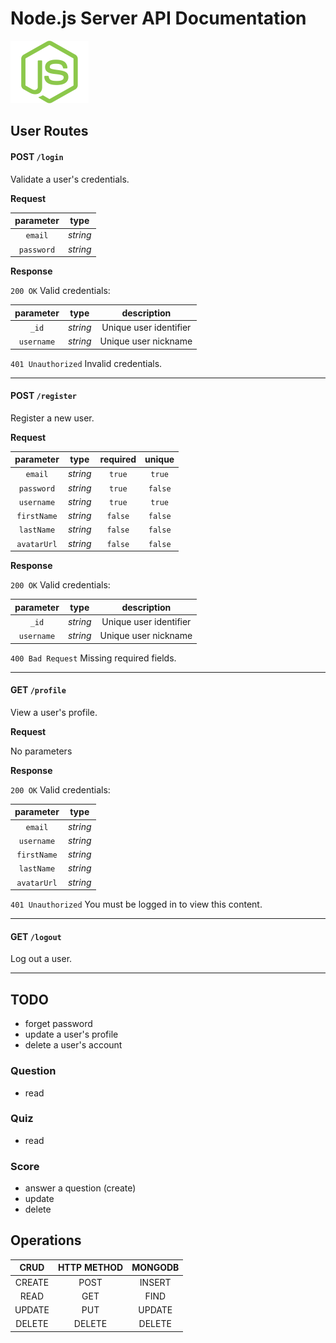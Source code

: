 # Node.js Server API Documentation

<img src="/images/node-js.png" height="100" width="125">

## User Routes

#### POST `/login`

Validate a user's credentials.

**Request**

| parameter   | type     |
| :---:       | :---:    |
| `email`     | _string_ |
| `password`  | _string_ |

**Response**

`200 OK` Valid credentials:

| parameter   | type     | description                |
| :---:       | :---:    | :---:                      |
| `_id`       | _string_ | Unique user identifier     |
| `username`  | _string_ | Unique user nickname       |

`401 Unauthorized` Invalid credentials.

---

#### POST `/register`

Register a new user.

**Request**

| parameter   | type     | required    |  unique |
| :---:       | :---:    | :---:       | :---:   |
| `email`     | _string_ | `true`      | `true`  |
| `password`  | _string_ | `true`      | `false` |
| `username`  | _string_ | `true`      | `true`  |
| `firstName` | _string_ | `false`     | `false` |
| `lastName`  | _string_ | `false`     | `false` |
| `avatarUrl` | _string_ | `false`     | `false` |

**Response**

`200 OK` Valid credentials:

| parameter   | type     | description                |
| :---:       | :---:    | :---:                      |
| `_id`       | _string_ | Unique user identifier     |
| `username`  | _string_ | Unique user nickname       |

`400 Bad Request` Missing required fields.

---

#### GET `/profile`

View a user's profile.

**Request**

No parameters

**Response**

`200 OK` Valid credentials:

| parameter   | type     |
| :---:       | :---:    |
| `email`     | _string_ |
| `username`  | _string_ |
| `firstName` | _string_ |
| `lastName`  | _string_ |
| `avatarUrl` | _string_ |

`401 Unauthorized` You must be logged in to view this content.

---

#### GET `/logout`

Log out a user.

---

## TODO
* forget password
* update a user's profile
* delete a user's account

### Question
* read

### Quiz
* read

### Score
* answer a question (create)
* update
* delete

## Operations

| CRUD   | HTTP METHOD | MONGODB |
| :---:  | :---:       | :---:   |
| CREATE | POST        | INSERT  |
| READ   | GET         | FIND    |
| UPDATE | PUT         | UPDATE  |
| DELETE | DELETE      | DELETE  |
